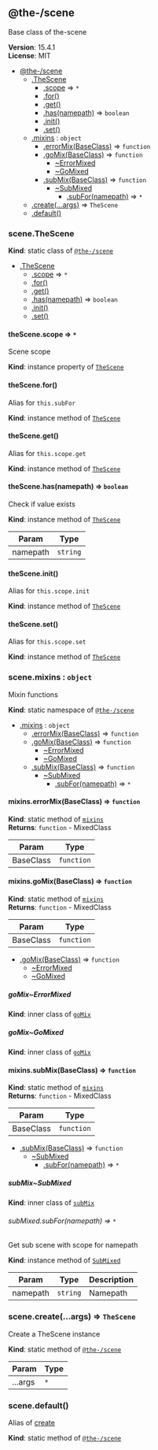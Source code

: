 <!--- Code generated by @the-/script-doc. DO NOT EDIT. -->

<a name="module_@the-/scene"></a>

## @the-/scene
Base class of the-scene

**Version**: 15.4.1  
**License**: MIT  

* [@the-/scene](#module_@the-/scene)
    * [.TheScene](#module_@the-/scene.TheScene)
        * [.scope](#module_@the-/scene.TheScene+scope) ⇒ <code>\*</code>
        * [.for()](#module_@the-/scene.TheScene+for)
        * [.get()](#module_@the-/scene.TheScene+get)
        * [.has(namepath)](#module_@the-/scene.TheScene+has) ⇒ <code>boolean</code>
        * [.init()](#module_@the-/scene.TheScene+init)
        * [.set()](#module_@the-/scene.TheScene+set)
    * [.mixins](#module_@the-/scene.mixins) : <code>object</code>
        * [.errorMix(BaseClass)](#module_@the-/scene.mixins.errorMix) ⇒ <code>function</code>
        * [.goMix(BaseClass)](#module_@the-/scene.mixins.goMix) ⇒ <code>function</code>
            * [~ErrorMixed](#module_@the-/scene.mixins.goMix..ErrorMixed)
            * [~GoMixed](#module_@the-/scene.mixins.goMix..GoMixed)
        * [.subMix(BaseClass)](#module_@the-/scene.mixins.subMix) ⇒ <code>function</code>
            * [~SubMixed](#module_@the-/scene.mixins.subMix..SubMixed)
                * [.subFor(namepath)](#module_@the-/scene.mixins.subMix..SubMixed+subFor) ⇒ <code>\*</code>
    * [.create(...args)](#module_@the-/scene.create) ⇒ <code>TheScene</code>
    * [.default()](#module_@the-/scene.default)

<a name="module_@the-/scene.TheScene"></a>

### scene.TheScene
**Kind**: static class of [<code>@the-/scene</code>](#module_@the-/scene)  

* [.TheScene](#module_@the-/scene.TheScene)
    * [.scope](#module_@the-/scene.TheScene+scope) ⇒ <code>\*</code>
    * [.for()](#module_@the-/scene.TheScene+for)
    * [.get()](#module_@the-/scene.TheScene+get)
    * [.has(namepath)](#module_@the-/scene.TheScene+has) ⇒ <code>boolean</code>
    * [.init()](#module_@the-/scene.TheScene+init)
    * [.set()](#module_@the-/scene.TheScene+set)

<a name="module_@the-/scene.TheScene+scope"></a>

#### theScene.scope ⇒ <code>\*</code>
Scene scope

**Kind**: instance property of [<code>TheScene</code>](#module_@the-/scene.TheScene)  
<a name="module_@the-/scene.TheScene+for"></a>

#### theScene.for()
Alias for `this.subFor`

**Kind**: instance method of [<code>TheScene</code>](#module_@the-/scene.TheScene)  
<a name="module_@the-/scene.TheScene+get"></a>

#### theScene.get()
Alias for `this.scope.get`

**Kind**: instance method of [<code>TheScene</code>](#module_@the-/scene.TheScene)  
<a name="module_@the-/scene.TheScene+has"></a>

#### theScene.has(namepath) ⇒ <code>boolean</code>
Check if value exists

**Kind**: instance method of [<code>TheScene</code>](#module_@the-/scene.TheScene)  

| Param | Type |
| --- | --- |
| namepath | <code>string</code> | 

<a name="module_@the-/scene.TheScene+init"></a>

#### theScene.init()
Alias for `this.scope.init`

**Kind**: instance method of [<code>TheScene</code>](#module_@the-/scene.TheScene)  
<a name="module_@the-/scene.TheScene+set"></a>

#### theScene.set()
Alias for `this.scope.set`

**Kind**: instance method of [<code>TheScene</code>](#module_@the-/scene.TheScene)  
<a name="module_@the-/scene.mixins"></a>

### scene.mixins : <code>object</code>
Mixin functions

**Kind**: static namespace of [<code>@the-/scene</code>](#module_@the-/scene)  

* [.mixins](#module_@the-/scene.mixins) : <code>object</code>
    * [.errorMix(BaseClass)](#module_@the-/scene.mixins.errorMix) ⇒ <code>function</code>
    * [.goMix(BaseClass)](#module_@the-/scene.mixins.goMix) ⇒ <code>function</code>
        * [~ErrorMixed](#module_@the-/scene.mixins.goMix..ErrorMixed)
        * [~GoMixed](#module_@the-/scene.mixins.goMix..GoMixed)
    * [.subMix(BaseClass)](#module_@the-/scene.mixins.subMix) ⇒ <code>function</code>
        * [~SubMixed](#module_@the-/scene.mixins.subMix..SubMixed)
            * [.subFor(namepath)](#module_@the-/scene.mixins.subMix..SubMixed+subFor) ⇒ <code>\*</code>

<a name="module_@the-/scene.mixins.errorMix"></a>

#### mixins.errorMix(BaseClass) ⇒ <code>function</code>
**Kind**: static method of [<code>mixins</code>](#module_@the-/scene.mixins)  
**Returns**: <code>function</code> - MixedClass  

| Param | Type |
| --- | --- |
| BaseClass | <code>function</code> | 

<a name="module_@the-/scene.mixins.goMix"></a>

#### mixins.goMix(BaseClass) ⇒ <code>function</code>
**Kind**: static method of [<code>mixins</code>](#module_@the-/scene.mixins)  
**Returns**: <code>function</code> - MixedClass  

| Param | Type |
| --- | --- |
| BaseClass | <code>function</code> | 


* [.goMix(BaseClass)](#module_@the-/scene.mixins.goMix) ⇒ <code>function</code>
    * [~ErrorMixed](#module_@the-/scene.mixins.goMix..ErrorMixed)
    * [~GoMixed](#module_@the-/scene.mixins.goMix..GoMixed)

<a name="module_@the-/scene.mixins.goMix..ErrorMixed"></a>

##### goMix~ErrorMixed
**Kind**: inner class of [<code>goMix</code>](#module_@the-/scene.mixins.goMix)  
<a name="module_@the-/scene.mixins.goMix..GoMixed"></a>

##### goMix~GoMixed
**Kind**: inner class of [<code>goMix</code>](#module_@the-/scene.mixins.goMix)  
<a name="module_@the-/scene.mixins.subMix"></a>

#### mixins.subMix(BaseClass) ⇒ <code>function</code>
**Kind**: static method of [<code>mixins</code>](#module_@the-/scene.mixins)  
**Returns**: <code>function</code> - MixedClass  

| Param | Type |
| --- | --- |
| BaseClass | <code>function</code> | 


* [.subMix(BaseClass)](#module_@the-/scene.mixins.subMix) ⇒ <code>function</code>
    * [~SubMixed](#module_@the-/scene.mixins.subMix..SubMixed)
        * [.subFor(namepath)](#module_@the-/scene.mixins.subMix..SubMixed+subFor) ⇒ <code>\*</code>

<a name="module_@the-/scene.mixins.subMix..SubMixed"></a>

##### subMix~SubMixed
**Kind**: inner class of [<code>subMix</code>](#module_@the-/scene.mixins.subMix)  
<a name="module_@the-/scene.mixins.subMix..SubMixed+subFor"></a>

###### subMixed.subFor(namepath) ⇒ <code>\*</code>
Get sub scene with scope for namepath

**Kind**: instance method of [<code>SubMixed</code>](#module_@the-/scene.mixins.subMix..SubMixed)  

| Param | Type | Description |
| --- | --- | --- |
| namepath | <code>string</code> | Namepath |

<a name="module_@the-/scene.create"></a>

### scene.create(...args) ⇒ <code>TheScene</code>
Create a TheScene instance

**Kind**: static method of [<code>@the-/scene</code>](#module_@the-/scene)  

| Param | Type |
| --- | --- |
| ...args | <code>\*</code> | 

<a name="module_@the-/scene.default"></a>

### scene.default()
Alias of [create](#module_@the-/scene.create)

**Kind**: static method of [<code>@the-/scene</code>](#module_@the-/scene)  
